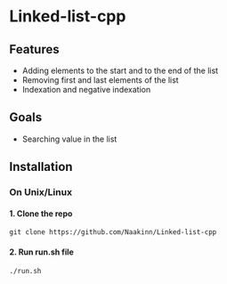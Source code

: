 # Linked-list-cpp

## Features
- Adding elements to the start and to the end of the list
- Removing first and last elements of the list
- Indexation and negative indexation
## Goals
- Searching value in the list
## Installation 
###  On Unix/Linux
#### 1. Clone the repo 
```
git clone https://github.com/Naakinn/Linked-list-cpp
```
#### 2. Run run.sh file
```
./run.sh
```
